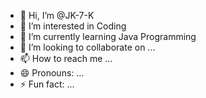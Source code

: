 - 👋 Hi, I’m @JK-7-K
- 👀 I’m interested in Coding
- 🌱 I’m currently learning Java Programming
- 💞️ I’m looking to collaborate on ...
- 📫 How to reach me ...
- 😄 Pronouns: ...
- ⚡ Fun fact: ...

<!---
JK-7-K/JK-7-K is a ✨ special ✨ repository because its `README.md` (this file) appears on your GitHub profile.
You can click the Preview link to take a look at your changes.
--->
